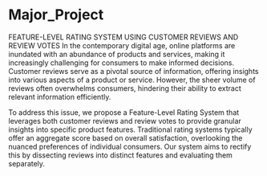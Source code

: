 # Major_Project
FEATURE-LEVEL RATING SYSTEM USING CUSTOMER REVIEWS AND  REVIEW VOTES 
 In the contemporary digital age, online platforms are inundated with an abundance of 
products and services, making it increasingly challenging for consumers to make 
informed decisions. Customer reviews serve as a pivotal source of information, offering 
insights into various aspects of a product or service. However, the sheer volume of 
reviews often overwhelms consumers, hindering their ability to extract relevant 
information efficiently. 
 
To address this issue, we propose a Feature-Level Rating System that leverages both 
customer reviews and review votes to provide granular insights into specific product 
features. Traditional rating systems typically offer an aggregate score based on overall 
satisfaction, overlooking the nuanced preferences of individual consumers. Our system 
aims to rectify this by dissecting reviews into distinct features and evaluating them 
separately.
